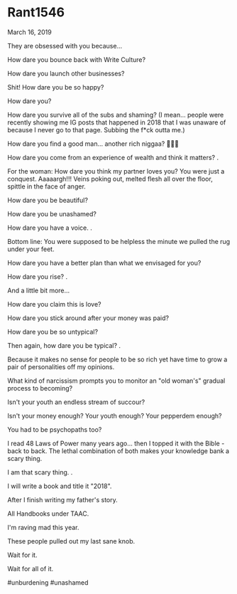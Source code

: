 # Rant1546



March 16, 2019

They are obsessed with you because...

How dare you bounce back with Write Culture? 

How dare you launch other businesses?

Shit! How dare you be so happy?

How dare you?

How dare you survive all of the subs and shaming?
(I mean... people were recently showing me IG posts that happened in 2018 that I was unaware of because I never go to that page. Subbing the f*ck outta me.)

How dare you find a good man... another rich niggaa? 🤷🏽‍♀️

How dare you come from an experience of wealth and think it matters?
.

For the woman: How dare you think my partner loves you? You were just a conquest. Aaaaargh!!! Veins poking out, melted flesh all over the floor, spittle in the face of anger. 

How dare you be beautiful?

How dare you be unashamed?

How dare you have a voice.
.

Bottom line: You were supposed to be helpless the minute we pulled the rug under your feet.

How dare you have a better plan than what we envisaged for you?

How dare you rise?
.

And a little bit more...

How dare you claim this is love?

How dare you stick around after your money was paid?

How dare you be so untypical?

Then again, how dare you be typical?
.

Because it makes no sense for people to be so rich yet have time to grow a pair of personalities off my opinions.

What kind of narcissism prompts you to monitor an "old woman's" gradual process to becoming?

Isn't your youth an endless stream of succour? 

Isn't your money enough? Your youth enough? Your pepperdem enough?

You had to be psychopaths too?

I read 48 Laws of Power many years ago... then I topped it with the Bible - back to back. The lethal combination of both makes your knowledge bank a scary thing. 

I am that scary thing.
.

I will write a book and title it "2018".

After I finish writing my father's story.

All Handbooks under TAAC.

I'm raving mad this year.

These people pulled out my last sane knob.

Wait for it.

Wait for all of it.

#unburdening #unashamed